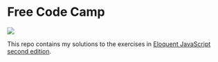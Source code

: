Free Code Camp
==============

![](https://raw.github.com/rohan-paul/Eloquent-JavaScript-Solutions/eloquent-js-cover-page.png)

This repo contains my solutions to the exercises in [Eloquent JavaScript second edition](http://eloquentjavascript.net/).